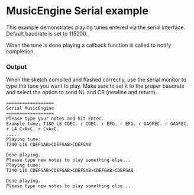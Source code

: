 # MusicEngine Serial example

This example demonstrates playing tunes entered via the serial interface.
Default baudrate is set to 115200.

When the tune is done playing a callback function is called to notify completion.


### Output
When the sketch compiled and flashed correctly, use the serial monitor to type the tune you want to play.
Make sure to set it to the proper baudrate and select the option to send NL and CR (newline and return).

```
==================
Serial MusicEngine
==================
Please type your notes and hit Enter.
Example tune: T180 L8 CDEC. r CDEC. r EFG. r EFG. r GAGFEC. r GAGFEC. r L4 C<A>C. r C<A>C.
.....
Playing tune:
T240 L16 CDEFGAB>CDEFGAB>CDEFGAB

Done playing.
Please type new notes to play something else...
Playing tune:
T240 L16 CDEFGAB>CDEFGAB>CDEFGAB>CDEFGAB>CDEFGAB

Done playing.
Please type new notes to play something else...
```
